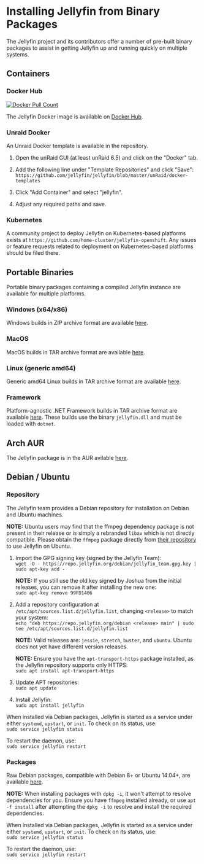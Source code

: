 # Installing Jellyfin from Binary Packages

The Jellyfin project and its contributors offer a number of pre-built binary packages to assist in getting Jellyfin up and running quickly on multiple systems.

## Containers

### Docker Hub

<a href="https://hub.docker.com/r/jellyfin/jellyfin"><img alt="Docker Pull Count" src="https://img.shields.io/docker/pulls/jellyfin/jellyfin.svg"></a>

The Jellyfin Docker image is available on [Docker Hub](https://hub.docker.com/r/jellyfin/jellyfin/).

### Unraid Docker

An Unraid Docker template is available in the repository.

1. Open the unRaid GUI (at least unRaid 6.5) and click on the "Docker" tab.

1. Add the following line under "Template Repositories" and click "Save":  
    `https://github.com/jellyfin/jellyfin/blob/master/unRaid/docker-templates`

1. Click "Add Container" and select "jellyfin".

1. Adjust any required paths and save.

### Kubernetes

A community project to deploy Jellyfin on Kubernetes-based platforms exists at `https://github.com/home-cluster/jellyfin-openshift`.
Any issues or feature requests related to deployment on Kubernetes-based platforms should be filed there.

## Portable Binaries

Portable binary packages containing a compiled Jellyfin instance are available for multiple platforms.

### Windows (x64/x86)

Windows builds in ZIP archive format are available [here](https://repo.jellyfin.org/releases/server/windows).

### MacOS

MacOS builds in TAR archive format are available [here](https://repo.jellyfin.org/releases/server/macos).

### Linux (generic amd64)

Generic amd64 Linux builds in TAR archive format are available [here](https://repo.jellyfin.org/releases/server/linux).

### Framework

Platform-agnostic .NET Framework builds in TAR archive format are available [here](https://repo.jellyfin.org/releases/server/portable). These builds use the binary `jellyfin.dll` and must be loaded with `dotnet`.

## Arch AUR

The Jellyfin package is in the AUR avilable [here](https://aur.archlinux.org/packages/jellyfin-git/).

## Debian / Ubuntu

### Repository

The Jellyfin team provides a Debian repository for installation on Debian and Ubuntu machines.

**NOTE:** Ubuntu users may find that the ffmpeg dependency package is not present in their release or is simply a rebranded `libav` which is not directly compatible. Please obtain the `ffmpeg` package directly from [their repository](https://ffmpeg.org/) to use Jellyfin on Ubuntu.

1. Import the GPG signing key (signed by the Jellyfin Team):  
    `wget -O - https://repo.jellyfin.org/debian/jellyfin_team.gpg.key | sudo apt-key add -`

    **NOTE:** If you still use the old key signed by Joshua from the initial releases, you can remove it after installing the new one:  
        `sudo apt-key remove 99FD1406`

1. Add a repository configuration at `/etc/apt/sources.list.d/jellyfin.list`, changing `<release>` to match your system:  
    `echo "deb https://repo.jellyfin.org/debian <release> main" | sudo tee /etc/apt/sources.list.d/jellyfin.list`

    **NOTE:** Valid releases are: `jessie`, `stretch`, `buster`, and `ubuntu`. Ubuntu does not yet have different version releases.

    **NOTE:** Ensure you have the `apt-transport-https` package installed, as the Jellyfin repository supports only HTTPS:  
        `sudo apt install apt-transport-https`

1. Update APT repositories:  
    `sudo apt update`

1. Install Jellyfin:  
    `sudo apt install jellyfin`

When installed via Debian packages, Jellyfin is started as a service under either `systemd`, `upstart`, or `init`. To check on its status, use:  
`sudo service jellyfin status`

To restart the daemon, use:  
`sudo service jellyfin restart`

### Packages

Raw Debian packages, compatible with Debian 8+ or Ubuntu 14.04+, are available [here](https://repo.jellyfin.org/releases/server/debian).

**NOTE:** When installing packages with `dpkg -i`, it won't attempt to resolve dependencies for you. Ensure you have `ffmpeg` installed already, or use `apt -f install` after attempting the `dpkg -i` to resolve and install the required dependencies.

When installed via Debian packages, Jellyfin is started as a service under either `systemd`, `upstart`, or `init`. To check on its status, use:  
`sudo service jellyfin status`

To restart the daemon, use:  
`sudo service jellyfin restart`
